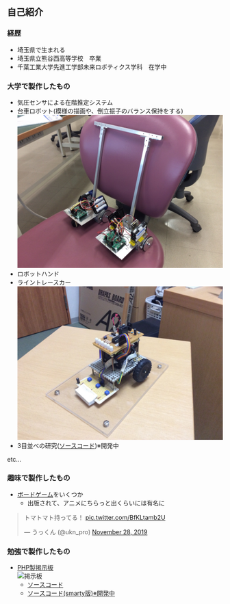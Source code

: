 ## 自己紹介
### 経歴
- 埼玉県で生まれる
- 埼玉県立熊谷西高等学校　卒業
- 千葉工業大学先進工学部未来ロボティクス学科　在学中

### 大学で製作したもの
- 気圧センサによる在階推定システム
- 台車ロボット(模様の描画や、倒立振子のバランス保持をする)
  ![台車ロボット](/台車ロボット.jpg)  
- ロボットハンド
- ライントレースカー
  ![ライントレースカー](/line_trace_car.gif)  
- 3目並べの研究([ソースコード](https://github.com/kentokura/TicTacToe_py))※開発中

etc…

### 趣味で製作したもの
- [ボードゲーム](http://bglabo.main.jp)をいくつか
  - 出版されて、アニメにちらっと出くらいには有名に
<blockquote class="twitter-tweet"><p lang="ja" dir="ltr">トマトマト持ってる！ <a href="https://t.co/BfKLtamb2U">pic.twitter.com/BfKLtamb2U</a></p>&mdash; うっくん (@ukn_pro) <a href="https://twitter.com/ukn_pro/status/1200034316874469376?ref_src=twsrc%5Etfw">November 28, 2019</a></blockquote> <script async src="https://platform.twitter.com/widgets.js" charset="utf-8"></script>

### 勉強で製作したもの
- [PHP製掲示板](http://18.182.118.211/board_object/)  
  ![掲示板](.JPG)  
  - [ソースコード](https://github.com/kentokura/board)
  - [ソースコード(smarty版)※開発中](https://github.com/kentokura/board_object)

